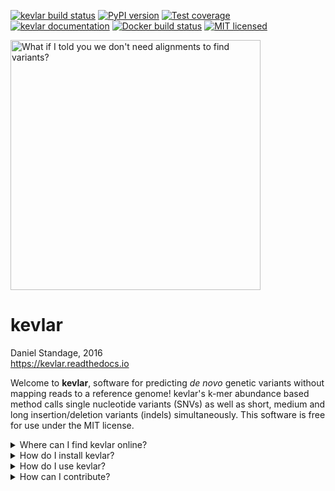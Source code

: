 [![kevlar build status][travisbadge]](https://travis-ci.org/dib-lab/kevlar)
[![PyPI version][pypibadge]](https://pypi.python.org/pypi/biokevlar)
[![Test coverage][codecovbadge]](https://codecov.io/github/dib-lab/kevlar)
[![kevlar documentation][rtdbadge]](http://kevlar.readthedocs.io/en/latest/?badge=latest)
[![Docker build status][dockerbadge]](https://quay.io/repository/dib-lab/kevlar)
[![MIT licensed][licensebadge]](https://github.com/dib-lab/kevlar/blob/master/LICENSE)

<img src="docs/_static/morpheus-kevlar.jpg" alt=" What if I told you we don't need alignments to find variants?" width="400px" />

# kevlar

Daniel Standage, 2016  
https://kevlar.readthedocs.io

Welcome to **kevlar**, software for predicting *de novo* genetic variants without mapping reads to a reference genome!
kevlar's k-mer abundance based method calls single nucleotide variants (SNVs) as well as short, medium and long insertion/deletion variants (indels) simultaneously.
This software is free for use under the MIT license.

<details>
  <summary>Where can I find kevlar online?</summary>
  <ul>
    <li>Source repository: https://github.com/dib-lab/kevlar</li>
    <li>Documentation: https://kevlar.readthedocs.io</li>
    <li>Stable releases: https://github.com/dib-lab/kevlar/releases</li>
    <li>Issue tracker: https://github.com/dib-lab/kevlar/issues</li>
  </ul>

  If you have questions or need help with kevlar, the [GitHub issue tracker](https://github.com/dib-lab/kevlar) should be your first point of contact.
</details>

<details>
  <summary>How do I install kevlar?</summary>

  See [the kevlar documentation](http://kevlar.readthedocs.io/en/latest/install.html) for complete instructions, but the impatient can try the following.

  ```
  pip3 install git+https://github.com/dib-lab/khmer.git
  pip3 install biokevlar
  ```
</details>

<details>
  <summary>How do I use kevlar?</summary>
  <ul>
    <li>Installation instructions: http://kevlar.readthedocs.io/en/latest/install.html</li>
    <li>Quick start guide: http://kevlar.readthedocs.io/en/latest/quick-start.html</li>
    <li>Tutorial: http://kevlar.readthedocs.io/en/latest/tutorial.html</li>
  </ul>
</details>

<details>
  <summary>How can I contribute?</summary>
  
  We welcome contributions to the kevlar project from the community!
  If you're interested in modifying kevlar or contributing to its ongoing development, feel free to send us a message or submit a pull request!

  The kevlar software is a project of the [Lab for Data Intensive Biology](http://ivory.idyll.org/lab/) and the [Computational Genomics Lab](http://www.hormozdiarilab.org/) at UC Davis.
</details>


[travisbadge]: https://img.shields.io/travis/dib-lab/kevlar.svg
[pypibadge]: https://img.shields.io/pypi/v/biokevlar.svg
[codecovbadge]: https://img.shields.io/codecov/c/github/dib-lab/kevlar.svg
[rtdbadge]: https://readthedocs.org/projects/kevlar/badge/?version=latest&maxAge=900
[dockerbadge]: https://quay.io/repository/dib-lab/kevlar/status
[licensebadge]: https://img.shields.io/badge/license-MIT-blue.svg
